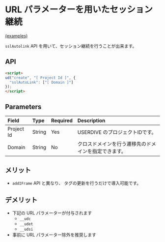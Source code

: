 # URL パラメーターを用いたセッション継続

[(examples)](https://uncovertruth.github.io/examples/t/autolink/ssl.html)

`sslAutolink` API を用いて、セッション継続を行うことが出来ます。

## API

```html
<script>
ud("create", "[ Project Id ]", {
  "sslAutoLink": ["[ Domain ]"]
});
</script>
```

## Parameters

| Field      | Type   | Required | Description                                          |
|:-----------|:-------|:---------|:-----------------------------------------------------|
| Project Id | String | Yes      | USERDIVE のプロジェクトIDです。                      |
| Domain     | String | No       | クロスドメインを行う遷移先のドメインを指定できます。 |

## メリット

- `addIFrame` API と異なり、 タグの更新を行うだけで導入可能です。

## デメリット

- 下記の URL パラメーターが付与されます
    - `__udc`
    - `__udet`
    - `__udsi`
- 事前に URL パラメーター除外を推奨します
